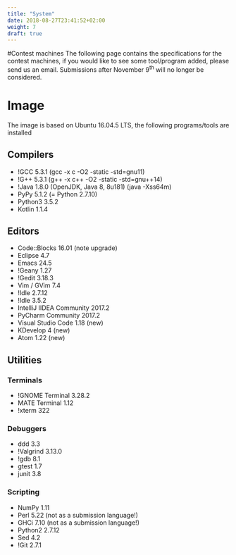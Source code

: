 ```yaml
---
title: "System"
date: 2018-08-27T23:41:52+02:00
weight: 7
draft: true
---
```

#Contest machines
The following page contains the specifications for the contest machines, if you would like to see some tool/program added, please send us an email. Submissions after November 9<sup>th</sup> will no longer be considered.

# Image
The image is based on Ubuntu 16.04.5 LTS, the following programs/tools are installed
## Compilers
* !GCC 5.3.1 (gcc -x c -O2 -static -std=gnu11)
* !G++ 5.3.1 (g++ -x c++ -O2 -static -std=gnu++14)
* !Java 1.8.0 (OpenJDK, Java 8, 8u181) (java -Xss64m)
* PyPy 5.1.2 (= Python 2.7.10)
* Python3 3.5.2
* Kotlin 1.1.4

## Editors
* Code::Blocks 16.01 (note upgrade)
* Eclipse 4.7
* Emacs 24.5
* !Geany 1.27
* !Gedit 3.18.3
* Vim / GVim 7.4
* !Idle 2.7.12
* !Idle 3.5.2
* IntelliJ IIDEA Community 2017.2
* PyCharm Community 2017.2
* Visual Studio Code 1.18 (new)
* KDevelop 4 (new)
* Atom 1.22 (new)

## Utilities

### Terminals
* !GNOME Terminal 3.28.2
* MATE Terminal 1.12
* !xterm 322

### Debuggers
* ddd 3.3
* !Valgrind 3.13.0
* !gdb 8.1
* gtest 1.7
* junit 3.8

### Scripting
* NumPy 1.11
* Perl 5.22 (not as a submission language!)
* GHCi 7.10 (not as a submission language!)
* Python2 2.7.12
* Sed 4.2
* !Git 2.7.1
